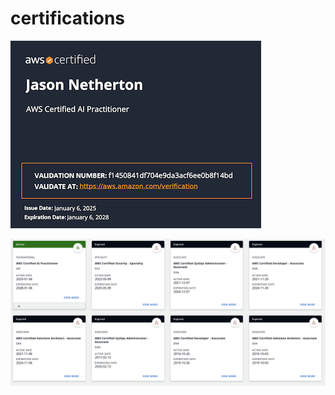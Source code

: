 # certifications


[![AWS AI Cert Preview](images/AI-practitioner-AWS-cert-image.png)](AI-practitioner-AWS-cert.pdf)

![AWS Exams - active and expired](images/AWS_exams.png)




